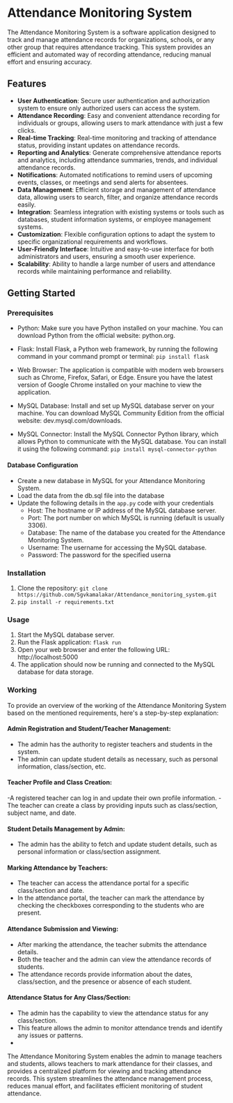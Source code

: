 # Attendance Monitoring System

The Attendance Monitoring System is a software application designed to track and manage attendance records for organizations, schools, or any other group that requires attendance tracking. This system provides an efficient and automated way of recording attendance, reducing manual effort and ensuring accuracy.

## Features

- **User Authentication**: Secure user authentication and authorization system to ensure only authorized users can access the system.
- **Attendance Recording**: Easy and convenient attendance recording for individuals or groups, allowing users to mark attendance with just a few clicks.
- **Real-time Tracking**: Real-time monitoring and tracking of attendance status, providing instant updates on attendance records.
- **Reporting and Analytics**: Generate comprehensive attendance reports and analytics, including attendance summaries, trends, and individual attendance records.
- **Notifications**: Automated notifications to remind users of upcoming events, classes, or meetings and send alerts for absentees.
- **Data Management**: Efficient storage and management of attendance data, allowing users to search, filter, and organize attendance records easily.
- **Integration**: Seamless integration with existing systems or tools such as databases, student information systems, or employee management systems.
- **Customization**: Flexible configuration options to adapt the system to specific organizational requirements and workflows.
- **User-Friendly Interface**: Intuitive and easy-to-use interface for both administrators and users, ensuring a smooth user experience.
- **Scalability**: Ability to handle a large number of users and attendance records while maintaining performance and reliability.

## Getting Started

### Prerequisites

- Python: Make sure you have Python installed on your machine. You can download Python from the official website: python.org.

- Flask: Install Flask, a Python web framework, by running the following command in your command prompt or terminal: `pip install flask`
- Web Browser: The application is compatible with modern web browsers such as Chrome, Firefox, Safari, or Edge. Ensure you have the latest version of Google Chrome installed on your machine to view the application.
- MySQL Database: Install and set up MySQL database server on your machine. You can download MySQL Community Edition from the official website: dev.mysql.com/downloads.

- MySQL Connector: Install the MySQL Connector Python library, which allows Python to communicate with the MySQL database. You can install it using the following command: `pip install mysql-connector-python`

#### Database Configuration
- Create a new database in MySQL for your Attendance Monitoring System.
- Load the data from the db.sql file into the database
- Update the following details in the `app.py` code with your credentials
    - Host: The hostname or IP address of the MySQL database server.
    - Port: The port number on which MySQL is running (default is usually 3306).
    - Database: The name of the database you created for the Attendance Monitoring System.
    - Username: The username for accessing the MySQL database.
    - Password: The password for the specified userna


### Installation

1. Clone the repository: `git clone https://github.com/Sgvkamalakar/Attendance_monitoring_system.git`
2. `pip install -r requirements.txt`

### Usage
1. Start the MySQL database server.
2. Run the Flask application: `flask run`
3. Open your web browser and enter the following URL: http://localhost:5000
4. The application should now be running and connected to the MySQL database for data storage.

### Working
To provide an overview of the working of the Attendance Monitoring System based on the mentioned requirements, here's a step-by-step explanation:

#### Admin Registration and Student/Teacher Management:
- The admin has the authority to register teachers and students in the system.
- The admin can update student details as necessary, such as personal information, class/section, etc.

#### Teacher Profile and Class Creation:
-A registered teacher can log in and update their own profile information.
-The teacher can create a class by providing inputs such as class/section, subject name, and date.

#### Student Details Management by Admin:
- The admin has the ability to fetch and update student details, such as personal information or class/section assignment.

#### Marking Attendance by Teachers:
- The teacher can access the attendance portal for a specific class/section and date.
- In the attendance portal, the teacher can mark the attendance by checking the checkboxes corresponding to the students who are present.

#### Attendance Submission and Viewing:
- After marking the attendance, the teacher submits the attendance details.
- Both the teacher and the admin can view the attendance records of students.
- The attendance records provide information about the dates, class/section, and the presence or absence of each student.

#### Attendance Status for Any Class/Section:
- The admin has the capability to view the attendance status for any class/section.
- This feature allows the admin to monitor attendance trends and identify any issues or patterns.
- 
The Attendance Monitoring System enables the admin to manage teachers and students, allows teachers to mark attendance for their classes, and provides a centralized platform for viewing and tracking attendance records. This system streamlines the attendance management process, reduces manual effort, and facilitates efficient monitoring of student attendance.




